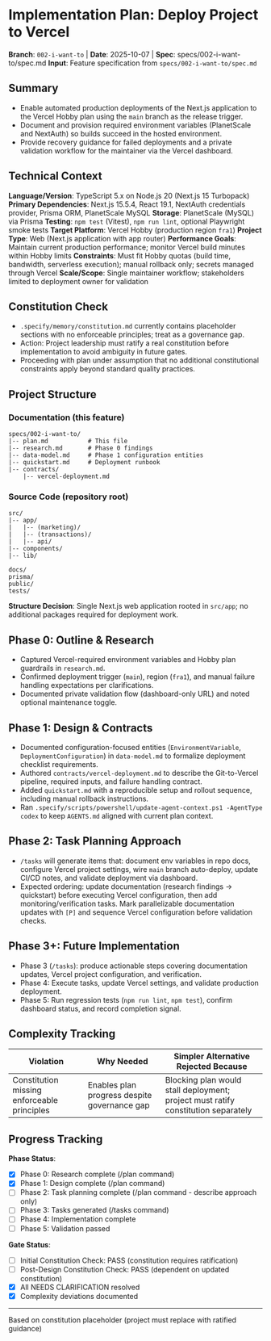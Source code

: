 # Implementation Plan: Deploy Project to Vercel

**Branch**: `002-i-want-to` | **Date**: 2025-10-07 | **Spec**: specs/002-i-want-to/spec.md
**Input**: Feature specification from `specs/002-i-want-to/spec.md`

## Summary
- Enable automated production deployments of the Next.js application to the Vercel Hobby plan using the `main` branch as the release trigger.
- Document and provision required environment variables (PlanetScale and NextAuth) so builds succeed in the hosted environment.
- Provide recovery guidance for failed deployments and a private validation workflow for the maintainer via the Vercel dashboard.

## Technical Context
**Language/Version**: TypeScript 5.x on Node.js 20 (Next.js 15 Turbopack)
**Primary Dependencies**: Next.js 15.5.4, React 19.1, NextAuth credentials provider, Prisma ORM, PlanetScale MySQL
**Storage**: PlanetScale (MySQL) via Prisma
**Testing**: `npm test` (Vitest), `npm run lint`, optional Playwright smoke tests
**Target Platform**: Vercel Hobby (production region `fra1`)
**Project Type**: Web (Next.js application with app router)
**Performance Goals**: Maintain current production performance; monitor Vercel build minutes within Hobby limits
**Constraints**: Must fit Hobby quotas (build time, bandwidth, serverless execution); manual rollback only; secrets managed through Vercel
**Scale/Scope**: Single maintainer workflow; stakeholders limited to deployment owner for validation

## Constitution Check
- `.specify/memory/constitution.md` currently contains placeholder sections with no enforceable principles; treat as a governance gap.
- Action: Project leadership must ratify a real constitution before implementation to avoid ambiguity in future gates.
- Proceeding with plan under assumption that no additional constitutional constraints apply beyond standard quality practices.

## Project Structure

### Documentation (this feature)
```
specs/002-i-want-to/
|-- plan.md           # This file
|-- research.md       # Phase 0 findings
|-- data-model.md     # Phase 1 configuration entities
|-- quickstart.md     # Deployment runbook
|-- contracts/
    |-- vercel-deployment.md
```

### Source Code (repository root)
```
src/
|-- app/
|   |-- (marketing)/
|   |-- (transactions)/
|   |-- api/
|-- components/
|-- lib/

docs/
prisma/
public/
tests/
```

**Structure Decision**: Single Next.js web application rooted in `src/app`; no additional packages required for deployment work.

## Phase 0: Outline & Research
- Captured Vercel-required environment variables and Hobby plan guardrails in `research.md`.
- Confirmed deployment trigger (`main`), region (`fra1`), and manual failure handling expectations per clarifications.
- Documented private validation flow (dashboard-only URL) and noted optional maintenance toggle.

## Phase 1: Design & Contracts
- Documented configuration-focused entities (`EnvironmentVariable`, `DeploymentConfiguration`) in `data-model.md` to formalize deployment checklist requirements.
- Authored `contracts/vercel-deployment.md` to describe the Git-to-Vercel pipeline, required inputs, and failure handling contract.
- Added `quickstart.md` with a reproducible setup and rollout sequence, including manual rollback instructions.
- Ran `.specify/scripts/powershell/update-agent-context.ps1 -AgentType codex` to keep `AGENTS.md` aligned with current plan context.

## Phase 2: Task Planning Approach
- `/tasks` will generate items that: document env variables in repo docs, configure Vercel project settings, wire `main` branch auto-deploy, update CI/CD notes, and validate deployment via dashboard.
- Expected ordering: update documentation (research findings -> quickstart) before executing Vercel configuration, then add monitoring/verification tasks. Mark parallelizable documentation updates with `[P]` and sequence Vercel configuration before validation checks.

## Phase 3+: Future Implementation
- Phase 3 (`/tasks`): produce actionable steps covering documentation updates, Vercel project configuration, and verification.
- Phase 4: Execute tasks, update Vercel settings, and validate production deployment.
- Phase 5: Run regression tests (`npm run lint`, `npm test`), confirm dashboard status, and record completion signal.

## Complexity Tracking
| Violation | Why Needed | Simpler Alternative Rejected Because |
|-----------|------------|--------------------------------------|
| Constitution missing enforceable principles | Enables plan progress despite governance gap | Blocking plan would stall deployment; project must ratify constitution separately |

## Progress Tracking

**Phase Status**:
- [x] Phase 0: Research complete (/plan command)
- [x] Phase 1: Design complete (/plan command)
- [ ] Phase 2: Task planning complete (/plan command - describe approach only)
- [ ] Phase 3: Tasks generated (/tasks command)
- [ ] Phase 4: Implementation complete
- [ ] Phase 5: Validation passed

**Gate Status**:
- [ ] Initial Constitution Check: PASS (constitution requires ratification)
- [ ] Post-Design Constitution Check: PASS (dependent on updated constitution)
- [x] All NEEDS CLARIFICATION resolved
- [x] Complexity deviations documented

---
Based on constitution placeholder (project must replace with ratified guidance)
